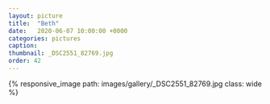 ```yaml
---
layout: picture
title:  "Beth"
date:   2020-06-07 10:00:00 +0000
categories: pictures
caption: 
thumbnail: _DSC2551_82769.jpg
order: 42
---
```

{% responsive_image path: images/gallery/_DSC2551_82769.jpg class: wide %}

